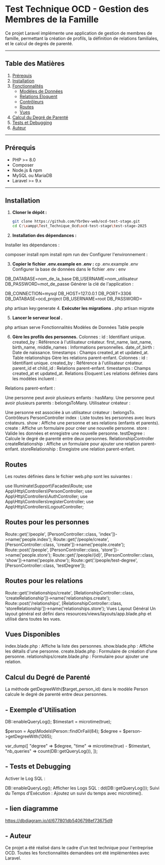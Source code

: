 # Test Technique OCD - Gestion des Membres de la Famille

Ce projet Laravel implémente une application de gestion de membres de famille, permettant la création de profils, la définition de relations familiales, et le calcul de degrés de parenté.

---

## Table des Matières

1. [Prérequis](#prérequis)
2. [Installation](#installation)
3. [Fonctionnalités](#fonctionnalités)
   - [Modèles de Données](#modèles-de-données)
   - [Relations Eloquent](#relations-eloquent)
   - [Contrôleurs](#contrôleurs)
   - [Routes](#routes)
   - [Vues](#vues)
4. [Calcul du Degré de Parenté](#calcul-du-degré-de-parenté)
5. [Tests et Debugging](#tests-et-debugging)
6. [Auteur](#auteur)

---

## Prérequis

- PHP >= 8.0
- Composer
- Node.js & npm
- MySQL ou MariaDB
- Laravel >= 9.x

---

## Installation

1. **Cloner le dépôt :**
   ```bash
   git clone https://github.com/YbrDev-web/ocd-test-stage.git
   cd C:\xampp\Test_Technique_Ocd\ocd-test-stage\test-stage-2025

2. **Installation des dépendances :**

Installer les dépendances :


composer install
npm install
npm run dev
Configurer l'environnement :

3. **Copier le fichier .env.example en .env :**
cp .env.example .env
Configurer la base de données dans le fichier .env :
env


DB_DATABASE=nom_de_la_base
DB_USERNAME=nom_utilisateur
DB_PASSWORD=mot_de_passe
Générer la clé de l'application :

DB_CONNECTION=mysql
DB_HOST=127.0.0.1
DB_PORT=3306
DB_DATABASE=ocd_project
DB_USERNAME=root
DB_PASSWORD=


php artisan key:generate
4. **Exécuter les migrations .**
php artisan migrate

5. **Lancer le serveur local .**


php artisan serve
Fonctionnalités
Modèles de Données
Table people


6. **Gère les profils des personnes.**
Colonnes :
id : Identifiant unique.
created_by : Référence à l'utilisateur créateur.
first_name, last_name, birth_name, middle_names : Informations personnelles.
date_of_birth : Date de naissance.
timestamps : Champs created_at et updated_at.
Table relationships
Gère les relations parent-enfant.
Colonnes :
id : Identifiant unique.
created_by : Référence à l'utilisateur créateur.
parent_id et child_id : Relations parent-enfant.
timestamps : Champs created_at et updated_at.
Relations Eloquent
Les relations définies dans les modèles incluent :

Relations parent-enfant :

Une personne peut avoir plusieurs enfants : hasMany.
Une personne peut avoir plusieurs parents : belongsToMany.
Utilisateur créateur :

Une personne est associée à un utilisateur créateur : belongsTo.
Contrôleurs
PersonController
index : Liste toutes les personnes avec leurs créateurs.
show : Affiche une personne et ses relations (enfants et parents).
create : Affiche un formulaire pour créer une nouvelle personne.
store : Valide les données et enregistre une nouvelle personne.
testDegree : Calcule le degré de parenté entre deux personnes.
RelationshipController
createRelationship : Affiche un formulaire pour ajouter une relation parent-enfant.
storeRelationship : Enregistre une relation parent-enfant.

## Routes
Les routes définies dans le fichier web.php sont les suivantes :

use Illuminate\Support\Facades\Route;
use App\Http\Controllers\PersonController;
use App\Http\Controllers\AuthController;
use App\Http\Controllers\registerController;
use App\Http\Controllers\LogoutController;

## Routes pour les personnes
Route::get('/people', [PersonController::class, 'index'])->name('people.index');
Route::get('/people/create', [PersonController::class, 'create'])->name('people.create');
Route::post('/people', [PersonController::class, 'store'])->name('people.store');
Route::get('/people/{id}', [PersonController::class, 'show'])->name('people.show');
Route::get('/people/test-degree', [PersonController::class, 'testDegree']);

## Routes pour les relations
Route::get('/relationships/create', [RelationshipController::class, 'createRelationship'])->name('relationships.create');
Route::post('/relationships', [RelationshipController::class, 'storeRelationship'])->name('relationships.store');
Vues
Layout Général
Un layout général est défini dans resources/views/layouts/app.blade.php et utilisé dans toutes les vues.

## Vues Disponibles
index.blade.php : Affiche la liste des personnes.
show.blade.php : Affiche les détails d'une personne.
create.blade.php : Formulaire de création d'une personne.
relationships/create.blade.php : Formulaire pour ajouter une relation.
## Calcul du Degré de Parenté
La méthode getDegreeWith($target_person_id) dans le modèle Person calcule le degré de parenté entre deux personnes.

## - Exemple d'Utilisation
DB::enableQueryLog();
$timestart = microtime(true);

$person = App\Models\Person::findOrFail(84);
$degree = $person->getDegreeWith(1265);

var_dump([
    "degree" => $degree,
    "time" => microtime(true) - $timestart,
    "nb_queries" => count(DB::getQueryLog()),
]);

## - Tests et Debugging

Activer le Log SQL :

DB::enableQueryLog();
Afficher les Logs SQL :
dd(DB::getQueryLog());
Suivi du Temps d'Exécution : Ajoutez un suivi du temps avec microtime().

## - lien diagramme

https://dbdiagram.io/d/677801db5406798ef73675d9

## - Auteur
Ce projet a été réalisé dans le cadre d'un test technique pour l'entreprise OCD. Toutes les fonctionnalités demandées ont été implémentées avec Laravel.













